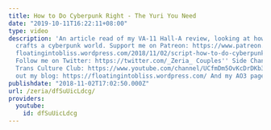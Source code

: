```yaml
---
title: How to Do Cyberpunk Right - The Yuri You Need
date: "2019-10-11T16:22:11+08:00"
type: video
description: 'An article read of my VA-11 Hall-A review, looking at how it perfectly
  crafts a cyberpunk world. Support me on Patreon: https://www.patreon.com/Zeria Transcript:
  floatingintobliss.wordpress.com/2018/11/02/script-how-to-do-cyberpunk-right-the-yuri-you-need/
  Follow me on Twitter: https://twitter.com/_Zeria_ Couples'' Side Channel: https://www.youtube.com/channel/UC9mvbU-HNjLzYqx8ZiHsdBw
  Trans Culture Club: https://www.youtube.com/channel/UCfmDm5OvKcDrDKb3F8sxVrw Check
  out my blog: https://floatingintobliss.wordpress.com/ And my AO3 page: https://archiveofourown.org/users/Zeria/works'
publishdate: "2018-11-02T17:02:50.000Z"
url: /zeria/dfSuUicLdcg/
providers:
  youtube:
    id: dfSuUicLdcg
---
```

